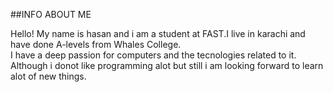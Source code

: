 ##INFO ABOUT ME

Hello! My name is hasan and i am a student at FAST.I live in karachi and have done A-levels from Whales College.
<br/>
I have a deep passion for computers and the tecnologies related to it. Although i donot like programming alot but still i am looking forward to learn alot of new things.
